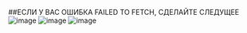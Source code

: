 ##ЕСЛИ У ВАС ОШИБКА FAILED TO FETCH, СДЕЛАЙТЕ СЛЕДУЩЕЕ
![image](https://github.com/user-attachments/assets/e3aef57e-5bef-4637-9509-59866d9e60ae)
![image](https://github.com/user-attachments/assets/fd6eeacb-4c66-4741-96bc-00803b12badc)
![image](https://github.com/user-attachments/assets/74e62820-1375-41c2-8231-8293e100b499)
